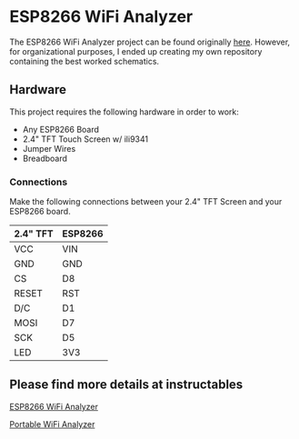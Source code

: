 # ESP8266 WiFi Analyzer

The ESP8266 WiFi Analyzer project can be found originally [here](https://github.com/moononournation/ESP8266WiFiAnalyzer). However, for organizational purposes, I ended up creating my own repository containing the best worked schematics.

## Hardware

This project requires the following hardware in order to work:

* Any ESP8266 Board
* 2.4" TFT Touch Screen w/ ili9341
* Jumper Wires
* Breadboard

### Connections

Make the following connections between your 2.4" TFT Screen and your ESP8266 board.

| 2.4" TFT | ESP8266|
| -------- | ------ |
| VCC      | VIN    |
| GND      | GND    |
| CS       | D8     |
| RESET    | RST    |
| D/C      | D1     |
| MOSI     | D7     |
| SCK      | D5     |
| LED      | 3V3    |

## Please find more details at instructables

[ESP8266 WiFi Analyzer](https://www.instructables.com/ESP8266-WiFi-Analyzer/)

[Portable WiFi Analyzer](https://www.instructables.com/id/Portable-WiFi-Analyzer/)